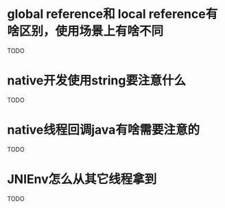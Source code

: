 # global reference和 local reference有啥区别，使用场景上有啥不同
TODO
# native开发使用string要注意什么
TODO
# native线程回调java有啥需要注意的
TODO
# JNIEnv怎么从其它线程拿到
TODO